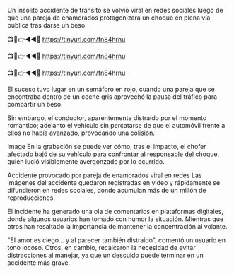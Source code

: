 Un insólito accidente de tránsito se volvió viral en redes sociales luego de que una pareja de enamorados protagonizara un choque en plena vía pública tras darse un beso.

📺📱👉◄◄🔴  https://tinyurl.com/fn84hrnu

📺📱👉◄◄🔴  https://tinyurl.com/fn84hrnu

📺📱👉◄◄🔴  https://tinyurl.com/fn84hrnu


El suceso tuvo lugar en un semáforo en rojo, cuando una pareja que se encontraba dentro de un coche gris aprovechó la pausa del tráfico para compartir un beso.

Sin embargo, el conductor, aparentemente distraído por el momento romántico; adelantó el vehículo sin percatarse de que el automóvil frente a ellos no había avanzado, provocando una colisión.

Image
En la grabación se puede ver cómo, tras el impacto, el chofer afectado bajó de su vehículo para confrontar al responsable del choque, quien lució visiblemente avergonzado por lo ocurrido.

Accidente provocado por pareja de enamorados viral en redes
Las imágenes del accidente quedaron registradas en video y rápidamente se difundieron en redes sociales, donde acumulan más de un millón de reproducciones.

El incidente ha generado una ola de comentarios en plataformas digitales, donde algunos usuarios han tomado con humor la situación. Mientras que otros han resaltado la importancia de mantener la concentración al volante.

"El amor es ciego… y al parecer también distraído", comentó un usuario en tono jocoso. Otros, en cambio, recalcaron la necesidad de evitar distracciones al manejar, ya que un descuido puede terminar en un accidente más grave.

